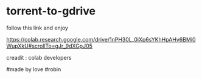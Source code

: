 # torrent-to-gdrive


follow this link 
and enjoy 



https://colab.research.google.com/drive/1nPH30L_0iXp6sYKhHpAHv6BMi0WupXkU#scrollTo=gJr_9dXGpJ05



creadit : colab developers

#made by love
#robin
